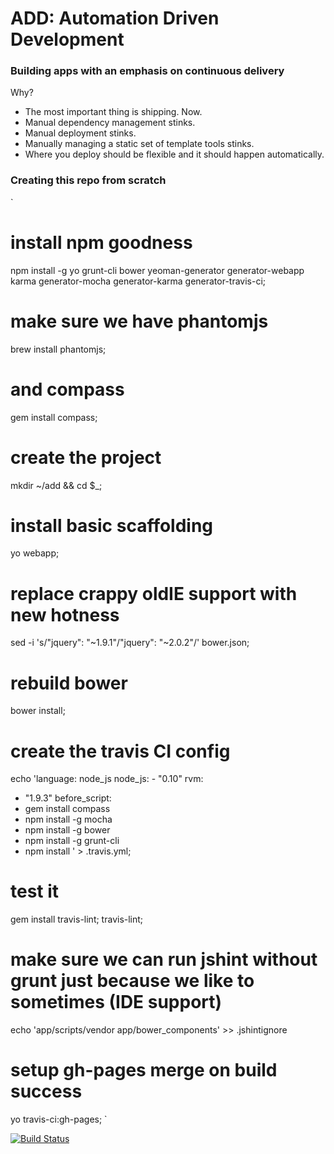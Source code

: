 # ADD: Automation Driven Development
### Building apps with an emphasis on continuous delivery

Why?

* The most important thing is shipping. Now.
* Manual dependency management stinks.
* Manual deployment stinks.
* Manually managing a static set of template tools stinks.
* Where you deploy should be flexible and it should happen automatically.

### Creating this repo from scratch
`
# install npm goodness
npm install -g yo grunt-cli bower yeoman-generator generator-webapp karma generator-mocha generator-karma generator-travis-ci;
# make sure we have phantomjs
brew install phantomjs;
# and compass
gem install compass;
# create the project
mkdir ~/add && cd $_;
# install basic scaffolding
yo webapp;
# replace crappy oldIE support with new hotness
sed -i 's/"jquery": "~1.9.1"/"jquery": "~2.0.2"/' bower.json;
# rebuild bower
bower install;
# create the travis CI config
echo 'language: node_js
node_js:
    - "0.10"
rvm:
  - "1.9.3"
before_script:
  - gem install compass
  - npm install -g mocha 
  - npm install -g bower 
  - npm install -g grunt-cli
  - npm install 
' > .travis.yml;
# test it
gem install travis-lint;
travis-lint;
# make sure we can run jshint without grunt just because we like to sometimes (IDE support)
echo 'app/scripts/vendor
app/bower_components' >> .jshintignore
# setup gh-pages merge on build success
yo travis-ci:gh-pages;
`


[![Build Status](https://travis-ci.org/atomantic/add.png?branch=master)](https://travis-ci.org/atomantic/add)